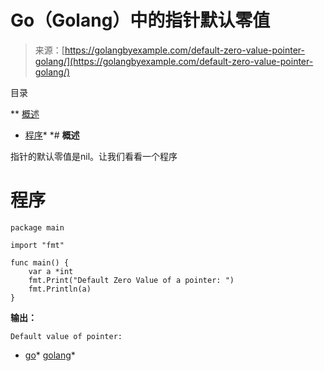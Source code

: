 <!--yml

category: 未分类

date: 2024-10-13 06:29:05

-->

# Go（Golang）中的指针默认零值

> 来源：[https://golangbyexample.com/default-zero-value-pointer-golang/](https://golangbyexample.com/default-zero-value-pointer-golang/)

目录

**   [概述](#Overview "Overview")

+   [程序](#Program "Program")*  *# **概述**

指针的默认零值是nil。让我们看看一个程序

# **程序**

```
package main

import "fmt"

func main() {
    var a *int
    fmt.Print("Default Zero Value of a pointer: ")
    fmt.Println(a)
}
```

**输出：**

```
Default value of pointer: 
```

+   [go](https://golangbyexample.com/tag/go/)*   [golang](https://golangbyexample.com/tag/golang/)*
